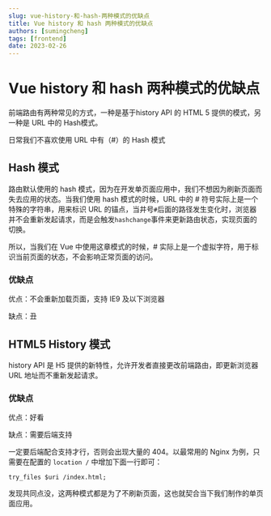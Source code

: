 ```yaml
---
slug: vue-history-和-hash-两种模式的优缺点
title: Vue history 和 hash 两种模式的优缺点
authors: [sumingcheng]
tags: [frontend]
date: 2023-02-26
---
```


# Vue history 和 hash 两种模式的优缺点



 



前端路由有两种常见的方式，一种是基于history API 的 HTML 5 提供的模式，另一种是 URL 中的 Hash模式。

日常我们不喜欢使用 URL 中有（#）的 Hash 模式

## Hash 模式  

路由默认使用的 hash 模式，因为在开发单页面应用中，我们不想因为刷新页面而失去应用的状态。当我们使用 hash 模式的时候，URL 中的 # 符号实际上是一个特殊的字符串，用来标识 URL 的锚点，当井号`#`后面的路径发生变化时，浏览器并不会重新发起请求，而是会触发`hashchange`事件来更新路由状态，实现页面的切换。

所以，当我们在 Vue 中使用这章模式的时候，# 实际上是一个虚拟字符，用于标识当前页面的状态，不会影响正常页面的访问。

### 优缺点  

优点：不会重新加载页面，支持 IE9 及以下浏览器

缺点：丑

## HTML5 History 模式  

history API 是 H5 提供的新特性，允许开发者直接更改前端路由，即更新浏览器 URL 地址而不重新发起请求。

### 优缺点  

优点：好看

缺点：需要后端支持

一定要后端配合支持才行，否则会出现大量的 404。以最常用的 Nginx 为例，只需要在配置的 `location /` 中增加下面一行即可：

```
try_files $uri /index.html;
```

  


发现共同点没，这两种模式都是为了不刷新页面，这也就契合当下我们制作的单页面应用。